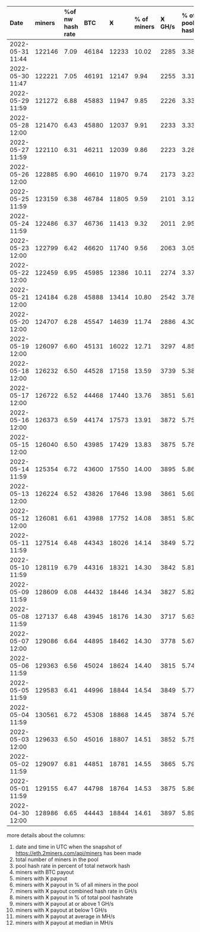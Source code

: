 |Date|miners|%of nw hash rate|BTC|Ӿ|% of miners|Ӿ GH/s|% of pool hashrate|>=1 GH/s|<1 GH/s|avg in MH/s|med in MH/s|
|:-|:-|:-|:-|:-|:-|:-|:-|:-|:-|:-|:-|
|2022-05-31 11:44|122146|7.09|46184|12233|10.02|2285|3.38|196|12037|185|101|
|2022-05-30 11:47|122221|7.05|46191|12147|9.94|2255|3.31|188|11959|183|101|
|2022-05-29 11:59|121272|6.88|45883|11947|9.85|2226|3.33|194|11753|184|101|
|2022-05-28 12:00|121470|6.43|45880|12037|9.91|2233|3.33|191|11846|184|101|
|2022-05-27 11:59|122110|6.31|46211|12039|9.86|2223|3.28|184|11855|183|101|
|2022-05-26 12:00|122885|6.90|46610|11970|9.74|2173|3.23|174|11796|179|96|
|2022-05-25 11:59|123159|6.38|46784|11805|9.59|2101|3.12|162|11643|175|96|
|2022-05-24 11:59|122486|6.37|46736|11413|9.32|2011|2.95|154|11259|175|96|
|2022-05-23 12:00|122799|6.42|46620|11740|9.56|2063|3.05|160|11580|174|96|
|2022-05-22 12:00|122459|6.95|45985|12386|10.11|2274|3.37|182|12204|181|96|
|2022-05-21 12:00|124184|6.28|45888|13414|10.80|2542|3.78|210|13204|186|101|
|2022-05-20 12:00|124707|6.28|45547|14639|11.74|2886|4.30|272|14367|196|106|
|2022-05-19 12:00|126097|6.60|45131|16022|12.71|3297|4.85|332|15690|203|111|
|2022-05-18 12:00|126232|6.50|44528|17158|13.59|3739|5.38|417|16741|216|121|
|2022-05-17 12:00|126722|6.52|44468|17440|13.76|3851|5.61|457|16983|218|116|
|2022-05-16 12:00|126373|6.59|44174|17573|13.91|3872|5.75|461|17112|219|121|
|2022-05-15 12:00|126040|6.50|43985|17429|13.83|3875|5.78|461|16968|219|121|
|2022-05-14 11:59|125354|6.72|43600|17550|14.00|3895|5.86|477|17073|221|121|
|2022-05-13 12:00|126224|6.52|43826|17646|13.98|3861|5.69|457|17189|216|116|
|2022-05-12 12:00|126081|6.61|43988|17752|14.08|3851|5.80|453|17299|215|116|
|2022-05-11 11:59|127514|6.48|44343|18026|14.14|3849|5.72|441|17585|211|116|
|2022-05-10 11:59|128119|6.79|44316|18321|14.30|3842|5.81|429|17892|208|116|
|2022-05-09 11:59|128609|6.08|44432|18446|14.34|3827|5.82|425|18021|205|111|
|2022-05-08 11:59|127137|6.48|43945|18176|14.30|3717|5.63|404|17772|203|111|
|2022-05-07 12:00|129086|6.64|44895|18462|14.30|3778|5.67|394|18068|202|111|
|2022-05-06 11:59|129363|6.56|45024|18624|14.40|3815|5.74|399|18225|203|111|
|2022-05-05 11:59|129583|6.41|44996|18844|14.54|3849|5.77|413|18431|203|111|
|2022-05-04 11:59|130561|6.72|45308|18868|14.45|3874|5.76|413|18455|203|111|
|2022-05-03 12:00|129633|6.50|45016|18807|14.51|3852|5.75|425|18382|203|116|
|2022-05-02 11:59|129097|6.81|44851|18781|14.55|3865|5.79|419|18362|205|111|
|2022-05-01 11:59|129155|6.47|44798|18764|14.53|3875|5.86|431|18333|204|111|
|2022-04-30 12:00|128986|6.65|44443|18844|14.61|3897|5.89|428|18416|205|111|
  
more details about the columns:  
1. date and time in UTC when the snapshot of https://eth.2miners.com/api/miners has been made  
2. total number of miners in the pool  
3. pool hash rate in percent of total network hash   
4. miners with BTC payout  
5. miners with Ӿ payout   
6. miners with Ӿ payout in % of all miners in the pool  
7. miners with Ӿ payout combined hash rate in GH/s  
8. miners with Ӿ payout in % of total pool hashrate  
9. miners with Ӿ payout at or above 1 GH/s  
10. miners with Ӿ payout at below 1 GH/s  
11. miners with Ӿ payout at average in MH/s  
12. miners with Ӿ payout at median in MH/s  
